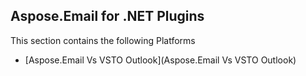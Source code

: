 ## Aspose.Email for .NET Plugins

This section contains the following Platforms
* [Aspose.Email Vs VSTO Outlook](Aspose.Email Vs VSTO Outlook)
